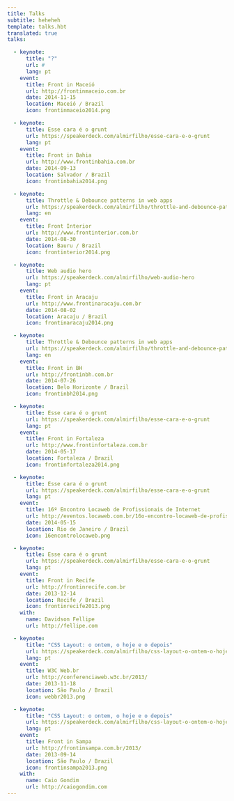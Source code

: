 ```yaml
---
title: Talks
subtitle: heheheh
template: talks.hbt
translated: true
talks:

  - keynote:
      title: "?"
      url: #
      lang: pt
    event:
      title: Front in Maceió
      url: http://frontinmaceio.com.br
      date: 2014-11-15
      location: Maceió / Brazil
      icon: frontinmaceio2014.png

  - keynote:
      title: Esse cara é o grunt
      url: https://speakerdeck.com/almirfilho/esse-cara-e-o-grunt
      lang: pt
    event:
      title: Front in Bahia
      url: http://www.frontinbahia.com.br
      date: 2014-09-13
      location: Salvador / Brazil
      icon: frontinbahia2014.png

  - keynote:
      title: Throttle & Debounce patterns in web apps
      url: https://speakerdeck.com/almirfilho/throttle-and-debounce-patterns-in-web-apps
      lang: en
    event:
      title: Front Interior
      url: http://www.frontinterior.com.br
      date: 2014-08-30
      location: Bauru / Brazil
      icon: frontinterior2014.png

  - keynote:
      title: Web audio hero
      url: https://speakerdeck.com/almirfilho/web-audio-hero
      lang: pt
    event:
      title: Front in Aracaju
      url: http://www.frontinaracaju.com.br
      date: 2014-08-02
      location: Aracaju / Brazil
      icon: frontinaracaju2014.png

  - keynote:
      title: Throttle & Debounce patterns in web apps
      url: https://speakerdeck.com/almirfilho/throttle-and-debounce-patterns-in-web-apps
      lang: en
    event:
      title: Front in BH
      url: http://frontinbh.com.br
      date: 2014-07-26
      location: Belo Horizonte / Brazil
      icon: frontinbh2014.png

  - keynote:
      title: Esse cara é o grunt
      url: https://speakerdeck.com/almirfilho/esse-cara-e-o-grunt
      lang: pt
    event:
      title: Front in Fortaleza
      url: http://www.frontinfortaleza.com.br
      date: 2014-05-17
      location: Fortaleza / Brazil
      icon: frontinfortaleza2014.png

  - keynote:
      title: Esse cara é o grunt
      url: https://speakerdeck.com/almirfilho/esse-cara-e-o-grunt
      lang: pt
    event:
      title: 16º Encontro Locaweb de Profissionais de Internet
      url: http://eventos.locaweb.com.br/16o-encontro-locaweb-de-profissionais-de-internet-rio-de-janeiro/
      date: 2014-05-15
      location: Rio de Janeiro / Brazil
      icon: 16encontrolocaweb.png

  - keynote:
      title: Esse cara é o grunt
      url: https://speakerdeck.com/almirfilho/esse-cara-e-o-grunt
      lang: pt
    event:
      title: Front in Recife
      url: http://frontinrecife.com.br
      date: 2013-12-14
      location: Recife / Brazil
      icon: frontinrecife2013.png
    with:
      name: Davidson Fellipe
      url: http://fellipe.com

  - keynote:
      title: "CSS Layout: o ontem, o hoje e o depois"
      url: https://speakerdeck.com/almirfilho/css-layout-o-ontem-o-hoje-e-o-depois
      lang: pt
    event:
      title: W3C Web.br
      url: http://conferenciaweb.w3c.br/2013/
      date: 2013-11-18
      location: São Paulo / Brazil
      icon: webbr2013.png

  - keynote:
      title: "CSS Layout: o ontem, o hoje e o depois"
      url: https://speakerdeck.com/almirfilho/css-layout-o-ontem-o-hoje-e-o-depois
      lang: pt
    event:
      title: Front in Sampa
      url: http://frontinsampa.com.br/2013/
      date: 2013-09-14
      location: São Paulo / Brazil
      icon: frontinsampa2013.png
    with:
      name: Caio Gondim
      url: http://caiogondim.com
---
```

